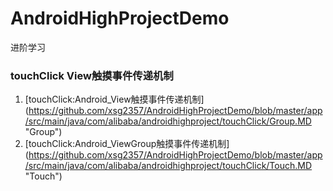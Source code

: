 # AndroidHighProjectDemo
进阶学习
  ### touchClick View触摸事件传递机制
    
   1. [touchClick:Android_View触摸事件传递机制] (https://github.com/xsg2357/AndroidHighProjectDemo/blob/master/app/src/main/java/com/alibaba/androidhighproject/touchClick/Group.MD  "Group")  
   2. [touchClick:Android_ViewGroup触摸事件传递机制] (https://github.com/xsg2357/AndroidHighProjectDemo/blob/master/app/src/main/java/com/alibaba/androidhighproject/touchClick/Touch.MD  "Touch")